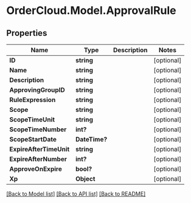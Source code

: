 # OrderCloud.Model.ApprovalRule
## Properties

Name | Type | Description | Notes
------------ | ------------- | ------------- | -------------
**ID** | **string** |  | [optional] 
**Name** | **string** |  | [optional] 
**Description** | **string** |  | [optional] 
**ApprovingGroupID** | **string** |  | [optional] 
**RuleExpression** | **string** |  | [optional] 
**Scope** | **string** |  | [optional] 
**ScopeTimeUnit** | **string** |  | [optional] 
**ScopeTimeNumber** | **int?** |  | [optional] 
**ScopeStartDate** | **DateTime?** |  | [optional] 
**ExpireAfterTimeUnit** | **string** |  | [optional] 
**ExpireAfterNumber** | **int?** |  | [optional] 
**ApproveOnExpire** | **bool?** |  | [optional] 
**Xp** | **Object** |  | [optional] 

[[Back to Model list]](../README.md#documentation-for-models) [[Back to API list]](../README.md#documentation-for-api-endpoints) [[Back to README]](../README.md)

